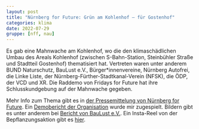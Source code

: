 ```yaml
---
layout: post
title: "Nürnberg for Future: Grün am Kohlenhof – für Gostenhof"
categories: klima
date: 2022-07-29
gruppe: [nff, nau]
---
```


Es gab eine Mahnwache am Kohlenhof, wo die den klimaschädlichen Umbau des Areals Kohlenhof (zwischen S-Bahn-Station, Steinbühler Straße und Stadtteil Gostenhof) thematisiert hat.
Vertreten waren unter anderem BUND Naturschutz, BauLust e.V., Bürger\*innenvereine, Nürnberg Autofrei, die Linke Liste, der Nürnberg-Fürther-Stadtkanal-Verein (NFSK), die ÖDP, der VCD und XR.
Die Raddemo von Fridays for Future hat ihre Schlusskundgebung auf der Mahnwache gegeben.

Mehr Info zum Thema gibt es in [der Pressemittelung von Nürnberg for Future](https://autofrei-nbg.de/wp-content/uploads/2022/07/NFF-Pressemitteilung_Kohlenhofaktion_29.07.22.pdf).
Ein [Demobericht der Organisation](/aktionen/assets/attachments/20220729-kohlenhof.pdf) wurde mir zugespielt.
Bildern gibt es unter anderem bei [Bericht von BauLust e.V.](https://www.baulust.de/termine/detail/aktion-kohlenhof).
Ein Insta-Reel von der Bepflanzungsaktion gibt es [hier](https://www.instagram.com/p/ChB3gxoj6pL/).

